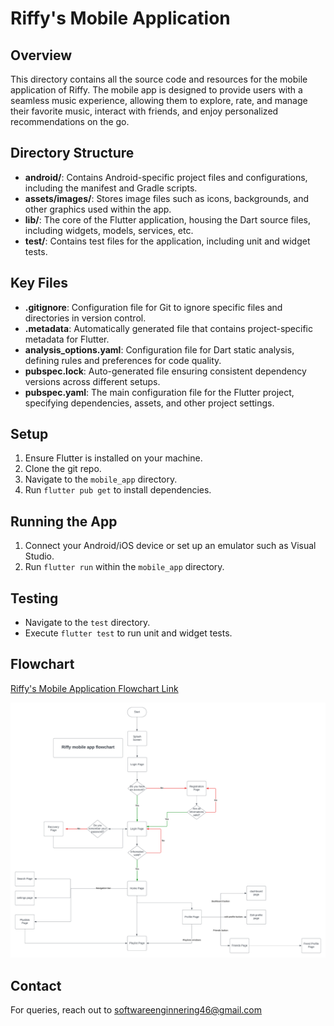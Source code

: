 # Riffy's Mobile Application

## Overview

This directory contains all the source code and resources for the mobile application of Riffy. The mobile app is designed to provide users with a seamless music experience, allowing them to explore, rate, and manage their favorite music, interact with friends, and enjoy personalized recommendations on the go.


## Directory Structure

- **android/**: Contains Android-specific project files and configurations, including the manifest and Gradle scripts.
- **assets/images/**: Stores image files such as icons, backgrounds, and other graphics used within the app.
- **lib/**: The core of the Flutter application, housing the Dart source files, including widgets, models, services, etc.
- **test/**: Contains test files for the application, including unit and widget tests.

## Key Files

- **.gitignore**: Configuration file for Git to ignore specific files and directories in version control.
- **.metadata**: Automatically generated file that contains project-specific metadata for Flutter.
- **analysis_options.yaml**: Configuration file for Dart static analysis, defining rules and preferences for code quality.
- **pubspec.lock**: Auto-generated file ensuring consistent dependency versions across different setups.
- **pubspec.yaml**: The main configuration file for the Flutter project, specifying dependencies, assets, and other project settings.


## Setup

1. Ensure Flutter is installed on your machine.
2. Clone the git repo.
2. Navigate to the `mobile_app` directory.
3. Run `flutter pub get` to install dependencies.


## Running the App

1. Connect your Android/iOS device or set up an emulator such as Visual Studio.
2. Run `flutter run` within the `mobile_app` directory.


## Testing

- Navigate to the `test` directory.
- Execute `flutter test` to run unit and widget tests.

## Flowchart

[Riffy's Mobile Application Flowchart Link](https://lucid.app/lucidchart/f589891f-68e8-403e-8588-7db02f51fc22/edit?viewport_loc=-1161%2C-691%2C4291%2C2042%2C0_0&invitationId=inv_9a626b61-66c7-4093-b466-052897b3a03f)

![Riffy Mobile Application Flowchart](https://github.com/SerhanTelatar/CS308-Project/blob/5412f9b41bfce7b2d0fbe8617d97bf84cb4f6e84/wikiAssets/Riffy%20Mobile%20App%20Flowchart.png)


## Contact

For queries, reach out to softwareenginnering46@gmail.com
